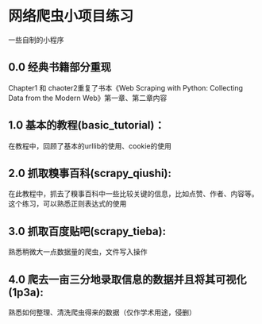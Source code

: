 # 网络爬虫小项目练习
一些自制的小程序
## 0.0 经典书籍部分重现
Chapter1 和 chaoter2重复了书本《Web Scraping with Python: Collecting Data from the Modern Web》第一章、第二章内容
## 1.0 基本的教程(basic_tutorial)：
在教程中，回顾了基本的urllib的使用、cookie的使用
## 2.0 抓取糗事百科(scrapy_qiushi):
在此教程中，抓去了糗事百科中一些比较关键的信息，比如点赞、作者、内容等。
这个练习，可以熟悉正则表达式的使用
## 3.0 抓取百度贴吧(scrapy_tieba):
熟悉稍微大一点数据量的爬虫，文件写入操作
## 4.0 爬去一亩三分地录取信息的数据并且将其可视化(1p3a):
熟悉如何整理、清洗爬虫得来的数据（仅作学术用途，侵删）
